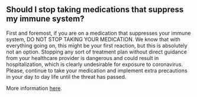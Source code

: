 ## Should I stop taking medications that suppress my immune system?

First and foremost, if you are on a medication that suppresses your immune system, DO NOT STOP TAKING YOUR MEDICATION. We know that with everything going on, this might be your first reaction, but this is absolutely not an option. Stopping any sort of treatment plan without direct guidance from your healthcare provider is dangerous and could result in hospitalization, which is clearly undesirable for exposure to coronavirus. Please, continue to take your medication and implement extra precautions in your day to day life until the threat has passed.

More information [here](https://cdhf.ca/health-lifestyle/coronavirus-covid-19-and-the-immunocompromised/).
